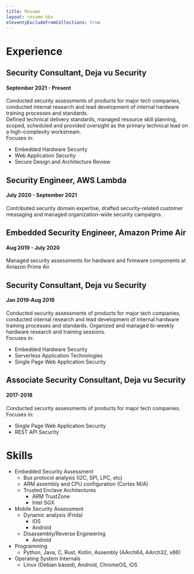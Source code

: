 ```yaml
---
title: Resume
layout: resume.hbs
eleventyExcludeFromCollections: true
---
```


# Experience
## Security Consultant, Deja vu Security
#### September 2021 - Present
Conducted security assessments of products for major tech companies, conducted internal
research and lead development of internal hardware training processes and standards.  
Defined technical delivery standards, managed resource skill planning, scoped, scheduled
and provided oversight as the primary technical lead on a high-complexity workstream.  
Focuses in:
- Embedded Hardware Security
- Web Application Security
- Secure Design and Architecture Review

## Security Engineer, AWS Lambda
#### July 2020 - September 2021
Contributed security domain expertise, drafted security-related customer messaging
and managed organization-wide security campaigns.

## Embedded Security Engineer, Amazon Prime Air
#### Aug 2019 - July 2020
Managed security assessments for hardware and firmware components at Amazon Prime Air.

## Security Consultant, Deja vu Security
#### Jan 2019-Aug 2019
Conducted security assessments of products for major tech companies, conducted internal
research and lead development of internal hardware training processes and standards.
Organized and managed bi-weekly hardware research and training sessions.  
Focuses in:
- Embedded Hardware Security
- Serverless Application Technologies
- Single Page Web Application Security

## Associate Security Consultant, Deja vu Security
#### 2017-2018
Conducted security assessments of products for major tech companies.  
Focuses in:
- Single Page Web Application Security
- REST API Security

# Skills
- Embedded Security Assessment
    - Bus protocol analysis (I2C, SPI, LPC, etc)
    - ARM assembly and CPU configuration (Cortex M/A)
    - Trusted Enclave Architectures
        - ARM TrustZone
        - Intel SGX
- Mobile Security Assessment
    - Dynamic analysis (Frida)
        - iOS
        - Android
    - Disassembly/Reverse Engineering
        - Android
- Programming
    - Python, Java, C, Rust, Kotlin, Assembly (AArch64, AArch32, x86)
- Operating System Internals
    - Linux (Debian based), Android, ChromeOS, iOS